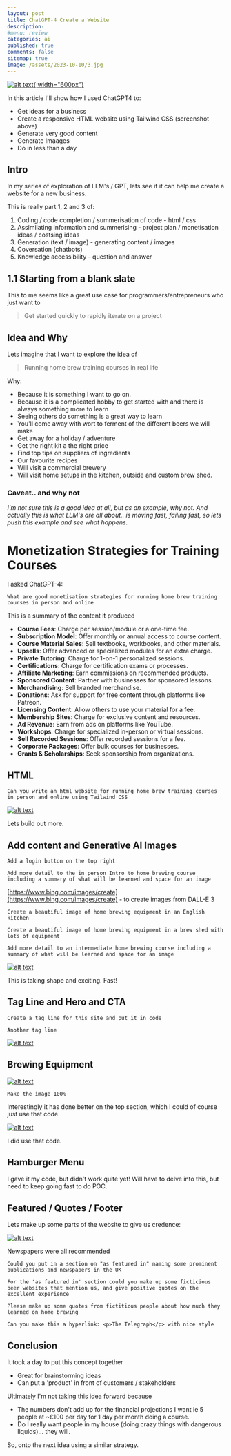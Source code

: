 ```yaml
---
layout: post
title: ChatGPT-4 Create a Website
description: 
#menu: review
categories: ai 
published: true 
comments: false     
sitemap: true
image: /assets/2023-10-10/3.jpg
---
```


<!-- [![alt text](/assets/2023-07-22/1.jpg "email"){:width="800px"}](/assets/2023-07-22/1.jpg) -->
<!-- [![alt text](/assets/2023-08-01/1.jpg "email")](/assets/2023-08-01/1.jpg) -->

<!-- [![alt text](/assets/2023-08-23/3.jpg "email")](/assets/2023-08-23/3.jpg) -->


<!-- [https://www.youtube.com/watch?v=LJyfhD5CUiM](https://www.youtube.com/watch?v=LJyfhD5CUiM) -->

[![alt text](/assets/2023-10-10/3.jpg "Master the Art of Homebrewing Site"){:width="600px"}](/assets/2023-10-10/3.jpg)

In this article I'll show how I used ChatGPT4 to:

- Get ideas for a business
- Create a responsive HTML website using Tailwind CSS (screenshot above)
- Generate very good content
- Generate Imaages
- Do in less than a day


## Intro

In my series of exploration of LLM's / GPT, lets see if it can help me create a website for a new business.

This is really part 1, 2 and 3 of:

1. Coding / code completion / summerisation of code - html / css
2. Assimilating information and summerising  - project plan / monetisation ideas / costsing ideas
3. Generation (text / image) - generating content / images
4. Coversation (chatbots)
5. Knowledge accessibility - question and answer 


## 1.1 Starting from a blank slate

This to me seems like a great use case for programmers/entrepreneurs who just want to 

> Get started quickly to rapidly iterate on a project

## Idea and Why

Lets imagine that I want to explore the idea of 

> Running home brew training courses in real life

Why: 

- Because it is something I want to go on.
- Because it is a complicated hobby to get started with and there is always something more to learn
- Seeing others do something is a great way to learn
- You'll come away with wort to ferment of the different beers we will make
- Get away for a holiday / adventure
- Get the right kit a the right price
- Find top tips on suppliers of ingredients 
- Our favourite recipes 
- Will visit a commercial brewery
- Will visit home setups in the kitchen, outside and custom brew shed.

### Caveat.. and why not

*I'm not sure this is a good idea at all, but as an example, why not. And actually this is what LLM's are all about.. is moving fast, failing fast, so lets push this example and see what happens.*

# Monetization Strategies for Training Courses

I asked ChatGPT-4:

`What are good monetisation strategies for running home brew training courses in person and online`

This is a summary of the content it produced

- **Course Fees**: Charge per session/module or a one-time fee.
- **Subscription Model**: Offer monthly or annual access to course content.
- **Course Material Sales**: Sell textbooks, workbooks, and other materials.
- **Upsells**: Offer advanced or specialized modules for an extra charge.
- **Private Tutoring**: Charge for 1-on-1 personalized sessions.
- **Certifications**: Charge for certification exams or processes.
- **Affiliate Marketing**: Earn commissions on recommended products.
- **Sponsored Content**: Partner with businesses for sponsored lessons.
- **Merchandising**: Sell branded merchandise.
- **Donations**: Ask for support for free content through platforms like Patreon.
- **Licensing Content**: Allow others to use your material for a fee.
- **Membership Sites**: Charge for exclusive content and resources.
- **Ad Revenue**: Earn from ads on platforms like YouTube.
- **Workshops**: Charge for specialized in-person or virtual sessions.
- **Sell Recorded Sessions**: Offer recorded sessions for a fee.
- **Corporate Packages**: Offer bulk courses for businesses.
- **Grants & Scholarships**: Seek sponsorship from organizations.

## HTML

`Can you write an html website for running home brew training courses in person and online using Tailwind CSS`

[![alt text](/assets/2023-10-10/1.jpg "Initial site")](/assets/2023-10-10/1.jpg)

Lets build out more.

## Add content and Generative AI Images

`Add a login button on the top right`

`Add more detail to the in person Intro to home brewing course including a summary of what will be learned and space for an image`

[https://www.bing.com/images/create](https://www.bing.com/images/create) - to create images from DALL-E 3

`Create a beautiful image of home brewing equipment in an English kitchen`

`Create a beautiful image of home brewing equipment in a brew shed with lots of equipment`


`Add more detail to an intermediate home brewing course including a summary of what will be learned and space for an image`

[![alt text](/assets/2023-10-10/2.jpg "Coming together")](/assets/2023-10-10/2.jpg)

This is taking shape and exciting. Fast!


## Tag Line and Hero and CTA

`Create a tag line for this site and put it in code`

`Another tag line`


[![alt text](/assets/2023-10-10/3.jpg "Hero")](/assets/2023-10-10/3.jpg)


## Brewing Equipment


[![alt text](/assets/2023-10-10/4.jpg "Equipment")](/assets/2023-10-10/4.jpg)

`Make the image 100%`

Interestingly it has done better on the top section, which I could of course just use that code.

[![alt text](/assets/2023-10-10/5.jpg "More detail")](/assets/2023-10-10/5.jpg)

I did use that code.

## Hamburger Menu

I gave it my code, but didn't work quite yet! Will have to delve into this, but need to keep going fast to do POC.

## Featured / Quotes / Footer

Lets make up some parts of the website to give us credence:

[![alt text](/assets/2023-10-10/6.jpg "Newspapers")](/assets/2023-10-10/6.jpg)

Newspapers were all recommended

`Could you put in a section on "as featured in" naming some prominent publications and newspapers in the UK`

`For the 'as featured in' section could you make up some ficticious beer websites that mention us, and give positive quotes on the excellent experience`

`Please make up some quotes from fictitious people about how much they learned on home brewing`


`Can you make this a hyperlink: <p>The Telegraph</p> with nice style`


## Conclusion

It took a day to put this concept together

- Great for brainstorming ideas
- Can put a 'product' in front of customers / stakeholders

Ultimately I'm not taking this idea forward because

- The numbers don't add up for the financial projections I want ie 5 people at ~£100 per day for 1 day per month doing a course.
- Do I really want people in my house (doing crazy things with dangerous liquids)... they will.

So, onto the next idea using a similar strategy.









